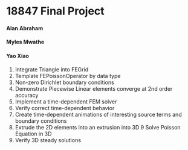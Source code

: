 # 18847 Final Project

#### Alan Abraham
#### Myles Mwathe
#### Yao Xiao


1. Integrate Triangle into FEGrid
2. Template FEPoissonOperator by data type
3. Non-zero Dirichlet boundary conditions
4. Demonstrate Piecewise Linear elements converge at 2nd order accuracy
5. Implement a time-dependent FEM solver
6. Verify correct time-dependent behavior
7. Create time-dependent animations of interesting source terms and boundary conditions
8. Extrude the 2D elements into an extrusion into 3D
9 Solve Poisson Equation in 3D
10. Verify 3D steady solutions
